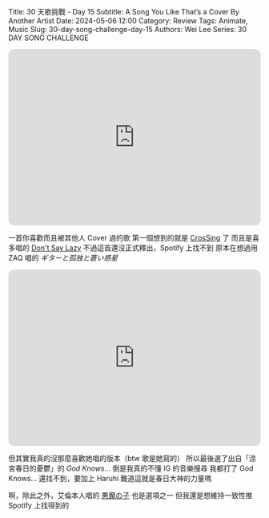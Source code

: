 Title: 30 天歌挑戰 - Day 15
Subtitle: A Song You Like That’s a Cover By Another Artist
Date: 2024-05-06 12:00
Category: Review
Tags: Animate, Music
Slug: 30-day-song-challenge-day-15
Authors: Wei Lee
Series: 30 DAY SONG CHALLENGE

<iframe style="border-radius:12px" src="https://open.spotify.com/embed/track/4L0hLwho2DEd1wPnboLcQ0?utm_source=generator" width="100%" height="352" frameBorder="0" allowfullscreen="" allow="autoplay; clipboard-write; encrypted-media; fullscreen; picture-in-picture" loading="lazy"></iframe>

<!--more-->

一首你喜歡而且被其他人 Cover 過的歌
第一個想到的就是 [CrosSing](https://www.youtube.com/@CrosSing_official) 了
而且是喜多唱的 [Don't Say Lazy](https://youtu.be/JaY3b3cPotc?si=CLX4pkZAupS7dc6l)
不過這首還沒正式釋出，Spotify 上找不到
原本在想過用 ZAQ 唱的 *ギターと孤独と蒼い惑星*

<iframe style="border-radius:12px" src="https://open.spotify.com/embed/track/5svgIVYpZuUZZgQbhWDQ0G?utm_source=generator" width="100%" height="352" frameBorder="0" allowfullscreen="" allow="autoplay; clipboard-write; encrypted-media; fullscreen; picture-in-picture" loading="lazy"></iframe>

但其實我真的沒那麼喜歡她唱的版本（btw 歌是她寫的）
所以最後選了出自「涼宮春日的憂鬱」的 *God Knows...*
倒是我真的不懂 IG 的音樂搜尋
我都打了 God Knows... 還找不到，要加上 Haruhi
難道這就是春日大神的力量嗎

啊，除此之外，艾倫本人唱的 [悪魔の子](https://www.youtube.com/watch?v=OwIR_HlDZNE) 也是選項之一
但我還是想維持一致性推 Spotify 上找得到的
